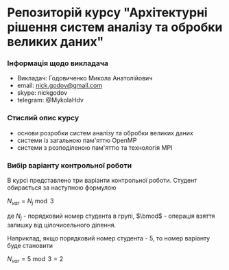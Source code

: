 # Репозиторій курсу "Архітектурні рішення систем аналізу та обробки великих даних"

### Інформація щодо викладача

- Викладач: Годовиченко Микола Анатолійович
- email: nick.godov@gmail.com
- skype: nickgodov
- telegram: @MykolaHdv

### Стислий опис курсу

- основи розробки систем аналізу та обробки великих даних
- системи із загальною пам'яттю OpenMP
- системи з розподіленою пам'яттю та технологія MPI

### Вибір варіанту контрольної роботи

В курсі представлено три варіанти контрольної роботи. Студент обирається за наступною формулою

$N_{var}=N_{j}\bmod3$

де $N_j$ - порядковий номер студента в групі, $\bmod$ - операція взяття залишку від цілочисельного ділення.

Наприклад, якщо порядковий номер студента - 5, то номер варіанту буде становити

$N_{var}=5\bmod3=2$
